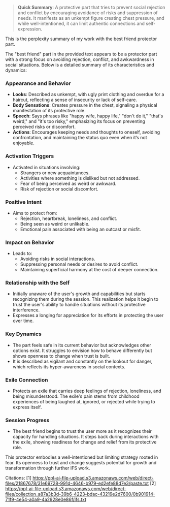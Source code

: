 > **Quick Summary**: A protective part that tries to prevent social rejection and conflict by encouraging avoidance of risks and suppression of needs. It manifests as an unkempt figure creating chest pressure, and while well-intentioned, it can limit authentic connections and self-expression.

This is the perplexity summary of my work with the best friend protector part.

The "best friend" part in the provided text appears to be a protector part with a strong focus on avoiding rejection, conflict, and awkwardness in social situations. Below is a detailed summary of its characteristics and dynamics:

### **Appearance and Behavior**
- **Looks**: Described as unkempt, with ugly print clothing and overdue for a haircut, reflecting a sense of insecurity or lack of self-care.
- **Body Sensations**: Creates pressure in the chest, signaling a physical manifestation of its protective role.
- **Speech**: Says phrases like "happy wife, happy life," "don't do it," "that's weird," and "it's too risky," emphasizing its focus on preventing perceived risks or discomfort.
- **Actions**: Encourages keeping needs and thoughts to oneself, avoiding confrontation, and maintaining the status quo even when it’s not enjoyable.

### **Activation Triggers**
- Activated in situations involving:
  - Strangers or new acquaintances.
  - Activities where something is disliked but not addressed.
  - Fear of being perceived as weird or awkward.
  - Risk of rejection or social discomfort.

### **Positive Intent**
- Aims to protect from:
  - Rejection, heartbreak, loneliness, and conflict.
  - Being seen as weird or unlikable.
  - Emotional pain associated with being an outcast or misfit.

### **Impact on Behavior**
- Leads to:
  - Avoiding risks in social interactions.
  - Suppressing personal needs or desires to avoid conflict.
  - Maintaining superficial harmony at the cost of deeper connection.

### **Relationship with the Self**
- Initially unaware of the user's growth and capabilities but starts recognizing them during the session. This realization helps it begin to trust the user's ability to handle situations without its protective interference.
- Expresses a longing for appreciation for its efforts in protecting the user over time.

### **Key Dynamics**
- The part feels safe in its current behavior but acknowledges other options exist. It struggles to envision how to behave differently but shows openness to change when trust is built.
- It is described as vigilant and constantly on the lookout for danger, which reflects its hyper-awareness in social contexts.

### **Exile Connection**
- Protects an exile that carries deep feelings of rejection, loneliness, and being misunderstood. The exile's pain stems from childhood experiences of being laughed at, ignored, or rejected while trying to express itself.

### **Session Progress**
- The best friend begins to trust the user more as it recognizes their capacity for handling situations. It steps back during interactions with the exile, showing readiness for change and relief from its protective role.

This protector embodies a well-intentioned but limiting strategy rooted in fear. Its openness to trust and change suggests potential for growth and transformation through further IFS work.

Citations:
[1] https://ppl-ai-file-upload.s3.amazonaws.com/web/direct-files/21867678/31e69728-991d-4646-b979-ed2efe88d7e3/paste.txt
[2] https://ppl-ai-file-upload.s3.amazonaws.com/web/direct-files/collection_a87a3b3d-39b6-4223-bdac-43219e2d7600/0b901914-71f9-4e54-a0a9-4a2928e0e86f/ifs.txt